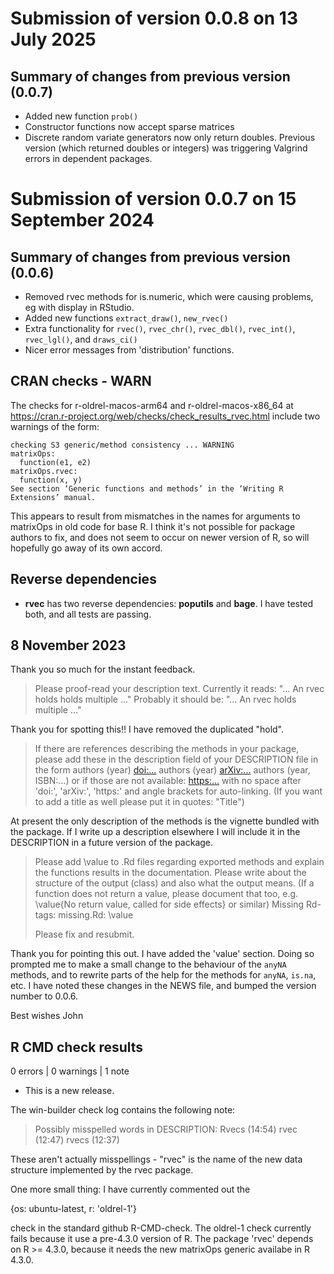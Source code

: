 
# Submission of version 0.0.8 on 13 July 2025

## Summary of changes from previous version (0.0.7)

* Added new function `prob()`
* Constructor functions now accept sparse matrices
* Discrete random variate generators now only return doubles. Previous
  version (which returned doubles or integers) was triggering Valgrind
  errors in dependent packages.


# Submission of version 0.0.7 on 15 September 2024

## Summary of changes from previous version (0.0.6)

* Removed rvec methods for is.numeric, which were causing problems, eg
  with display in RStudio.
* Added new functions `extract_draw()`, `new_rvec()`
* Extra functionality for `rvec()`, `rvec_chr()`, `rvec_dbl()`,
  `rvec_int()`, `rvec_lgl()`, and `draws_ci()`
* Nicer error messages from 'distribution' functions.


## CRAN checks - WARN

The checks for r-oldrel-macos-arm64 and r-oldrel-macos-x86_64 at
https://cran.r-project.org/web/checks/check_results_rvec.html include
two warnings of the form:

```
checking S3 generic/method consistency ... WARNING
matrixOps:
  function(e1, e2)
matrixOps.rvec:
  function(x, y)
See section ‘Generic functions and methods’ in the ‘Writing R
Extensions’ manual.
```

This appears to result from mismatches in the names for arguments to
matrixOps in old code for base R. I think it's not possible for
package authors to fix, and does not seem to occur on newer version of
R, so will hopefully go away of its own accord.

## Reverse dependencies

* **rvec** has two reverse dependencies: **poputils** and **bage**. I
  have tested both, and all tests are passing.


## 8 November 2023

Thank you so much for the instant feedback.

> Please proof-read your description text.
> Currently it reads: "... An rvec holds holds multiple ..."
> Probably it should be: "... An rvec holds multiple ..."


Thank you for spotting this!! I have removed the duplicated "hold".


> If there are references describing the methods in your package, please
> add these in the description field of your DESCRIPTION file in the form
> authors (year) <doi:...>
> authors (year) <arXiv:...>
> authors (year, ISBN:...)
> or if those are not available: <https:...>
> with no space after 'doi:', 'arXiv:', 'https:' and angle brackets for
> auto-linking.
> (If you want to add a title as well please put it in quotes: "Title")

At present the only description of the methods is the vignette
bundled with the package. If I write up a description elsewhere I will
include it in the DESCRIPTION in a future version of the package.

> Please add \value to .Rd files regarding exported methods and explain
> the functions results in the documentation. Please write about the
> structure of the output (class) and also what the output means. (If a
> function does not return a value, please document that too, e.g.
> \value{No return value, called for side effects} or similar)
> Missing Rd-tags:
>      missing.Rd: \value
> 
> Please fix and resubmit.


Thank you for pointing this out. I have added the 'value' section.
Doing so prompted me to make a small change to the behaviour of
the `anyNA` methods, and to rewrite parts of the help 
for the methods for `anyNA`, `is.na`, etc. I have noted these changes
in the NEWS file, and bumped the version number to 0.0.6.


Best wishes
John





## R CMD check results

0 errors | 0 warnings | 1 note

* This is a new release.

The win-builder check log contains the following note:

> Possibly misspelled words in DESCRIPTION:
>   Rvecs (14:54)
>   rvec (12:47)
>   rvecs (12:37)

These aren't actually misspellings - "rvec" is the name of the new data structure implemented by the rvec package.


One more small thing: I have currently commented out the

{os: ubuntu-latest,   r: 'oldrel-1'}

check in the standard github R-CMD-check. The oldrel-1 check currently
fails because it use a pre-4.3.0 version of R. The package 'rvec'
depends on R >= 4.3.0, because it needs the new matrixOps generic
availabe in R 4.3.0.
